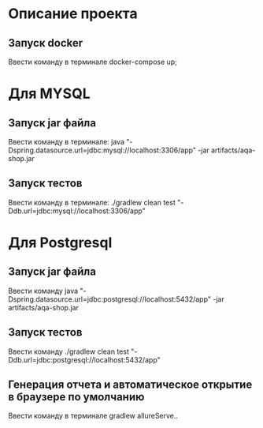 # Описание проекта
## Запуск docker

Ввести команду в терминале docker-compose up;

# Для MYSQL

## Запуск jar файла

Ввести команду в терминале: java "-Dspring.datasource.url=jdbc:mysql://localhost:3306/app" -jar artifacts/aqa-shop.jar

## Запуск тестов

Ввести команду в терминале: ./gradlew clean test "-Ddb.url=jdbc:mysql://localhost:3306/app"

# Для Postgresql

## Запуск jar файла
Ввести команду java "-Dspring.datasource.url=jdbc:postgresql://localhost:5432/app" -jar artifacts/aqa-shop.jar

## Запуск тестов
Ввести команду ./gradlew clean test "-Ddb.url=jdbc:postgresql://localhost:5432/app"

## Генерация отчета и автоматическое открытие в браузере по умолчанию

Ввести команду в терминале gradlew allureServe..